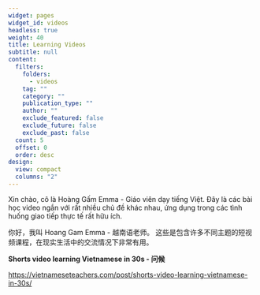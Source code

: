 ```yaml
---
widget: pages
widget_id: videos
headless: true
weight: 40
title: Learning Videos
subtitle: null
content:
  filters:
    folders:
      - videos
    tag: ""
    category: ""
    publication_type: ""
    author: ""
    exclude_featured: false
    exclude_future: false
    exclude_past: false
  count: 5
  offset: 0
  order: desc
design:
  view: compact
  columns: "2"
---
```

Xin chào, cô là Hoàng Gấm Emma - Giáo viên dạy tiếng Việt.
Đây là các bài học video ngắn với rất nhiều chủ đề khác nhau, ứng dụng trong các tình huống giao tiếp thực tế rất hữu ích.

你好，我叫 Hoang Gam Emma - 越南语老师。 这些是包含许多不同主题的短视频课程，在现实生活中的交流情况下非常有用。

**Shorts video learning Vietnamese in 30s - 问候**

<https://vietnameseteachers.com/post/shorts-video-learning-vietnamese-in-30s/>